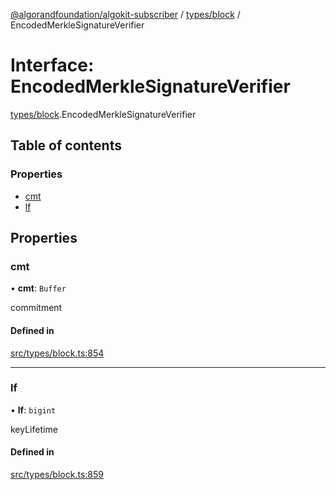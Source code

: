 [@algorandfoundation/algokit-subscriber](../README.md) / [types/block](../modules/types_block.md) / EncodedMerkleSignatureVerifier

# Interface: EncodedMerkleSignatureVerifier

[types/block](../modules/types_block.md).EncodedMerkleSignatureVerifier

## Table of contents

### Properties

- [cmt](types_block.EncodedMerkleSignatureVerifier.md#cmt)
- [lf](types_block.EncodedMerkleSignatureVerifier.md#lf)

## Properties

### cmt

• **cmt**: `Buffer`

commitment

#### Defined in

[src/types/block.ts:854](https://github.com/algorandfoundation/algokit-subscriber-ts/blob/main/src/types/block.ts#L854)

___

### lf

• **lf**: `bigint`

keyLifetime

#### Defined in

[src/types/block.ts:859](https://github.com/algorandfoundation/algokit-subscriber-ts/blob/main/src/types/block.ts#L859)
